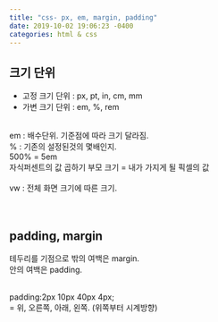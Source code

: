 ```yaml
---
title: "css- px, em, margin, padding"
date: 2019-10-02 19:06:23 -0400
categories: html & css
---
```

## 크기 단위 <br>
* 고정 크기 단위 : px, pt, in, cm, mm<br>
* 가변 크기 단위 : em, %, rem <br><br>

em : 배수단위. 기준점에 따라 크기 달라짐.<br>
% : 기존의 설정된것의 몇배인지.<br>
500% = 5em<br>
자식퍼센트의 값 곱하기 부모 크기 = 내가 가지게 될 픽셀의 값<br>
<br>
vw : 전체 화면 크기에 따른 크기.<br><br><br>

## padding, margin<br>
테두리를 기점으로 밖의 여백은 margin. <br>안의 여백은 padding.<br><br>

padding:2px 10px 40px 4px;<br>
= 위, 오른쪽, 아래, 왼쪽. (위쪽부터 시계방향)<br><br>
